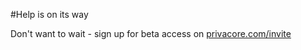 #Help is on its way

Don't want to wait - sign up for beta access on 
[privacore.com/invite](https://www.privacore.com/invite/)
